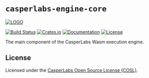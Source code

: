 # `casperlabs-engine-core`

[![LOGO](https://raw.githubusercontent.com/CasperLabs/CasperLabs/master/CasperLabs_Logo_Horizontal_RGB.png)](https://casperlabs.io/)

[![Build Status](https://drone-auto.casperlabs.io/api/badges/CasperLabs/CasperLabs/status.svg?branch=dev)](http://drone-auto.casperlabs.io/CasperLabs/CasperLabs)
[![Crates.io](https://img.shields.io/crates/v/casperlabs-engine-core)](https://crates.io/crates/casperlabs-engine-core)
[![Documentation](https://docs.rs/casperlabs-engine-core/badge.svg)](https://docs.rs/casperlabs-engine-core)
[![License](https://img.shields.io/badge/license-COSL-blue.svg)](https://github.com/CasperLabs/CasperLabs/blob/master/LICENSE)

The main component of the CasperLabs Wasm execution engine.

## License

Licensed under the [CasperLabs Open Source License (COSL)](https://github.com/CasperLabs/CasperLabs/blob/master/LICENSE).
